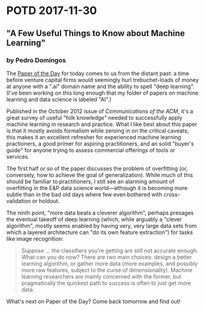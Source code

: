# POTD 2017-11-30
## "A Few Useful Things to Know about Machine Learning"
### by Pedro Domingos

The [Paper of the Day](https://homes.cs.washington.edu/~pedrod/papers/cacm12.pdf) for today comes to us from the distant past: a time before venture capital firms would seemingly hurl trebuchet-loads of money at anyone with a ".ai" domain name and the ability to spell "deep learning". (I've been working on this long enough that my folder of papers on machine learning and data science is labeled "AI".)  

Published in the October 2012 issue of *Communications of the ACM*, it's a great survey of useful "folk knowledge" needed to successfully apply machine learning in research and practice. What I like best about this paper is that it mostly avoids formalism while zeroing in on the critical caveats; this makes it an excellent refresher for experienced machine learning practioners, a good primer for aspiring practitioners, and an solid "buyer's guide" for anyone trying to assess commercial offerings of tools or services.  

The first half or so of the paper discusses the problem of overfitting (or, conversely, how to achieve the goal of generalization). While much of this should be familiar to practitioners, I still see an alarming amount of overfitting in the E&P data science world&mdash;although it is becoming more subtle than in the bad old days where few even bothered with cross-validation or holdout.  

The ninth point, "more data beats a cleverer algorithm", perhaps presages the eventual takeoff of deep learning (which, while arguably a "clever algorithm", mostly seems enabled by having very, very large data sets from which a layered architecture can "do its own feature extraction") for tasks like image recognition:
> Suppose ... the classifiers you’re getting are still not accurate
> enough. What can you do now? There are two main choices:
> design a better learning algorithm, or gather more data
> (more examples, and possibly more raw features, subject to
> the curse of dimensionality). Machine learning researchers
> are mainly concerned with the former, but pragmatically
> the quickest path to success is often to just get more data.

What's next on Paper of the Day? Come back tomorrow and find out!
